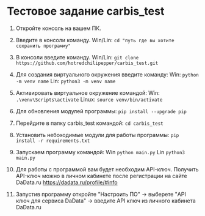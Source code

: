 # Тестовое задание carbis_test


1. Откройте консоль на вашем ПК.
2. Введите в консоли команду.
Win/Lin:
    `cd "путь где вы хотите сохранить программу"`

3. В консоли введите команду.
Win/Lin:
    `git clone https://github.com/hotredchilipepper/carbis_test.git`

4. Для создания виртуального окружения введите команду:
Win:
    `python -m venv name`
Lin:
    `python3 -m venv name`

5. Активировать виртуальное окружение командой:
Win:
    `.\venv\Scripts\activate`
Linux:
    `source venv/bin/activate`

6. Для обновления модулей программы:
    `pip install --upgrade pip`

7. Перейдите в папку carbis_test командой:
    `cd carbis_test`

8. Установить небоходимые модули для работы программы:
    `pip install -r requirements.txt`

9. Запускаем программу командой:
Win
    `python main.py`
Lin
    `python3 main.py`

10. Для работы с программой вам будет необходим API-ключ. Получить API-ключ можно в личном кабинете после регистрации на сайте DaData.ru
https://dadata.ru/profile/#info

11. Запустив программу откройте "Настроить ПО" -> выберете "API ключ для сервиса DaData" -> введите API ключ из личного кабинета DaData.ru